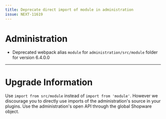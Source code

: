 ```yaml
---
title: Deprecate direct import of module in administration
issue: NEXT-11619
---
```

# Administration
* Deprecated webpack alias `module` for `administration/src/module` folder for version 6.4.0.0
___
# Upgrade Information

 Use `import from src/module` instead of `import from 'module'`. However we discourage you to directly use imports of the administration's source in your plugins.
 Use the administration's open API through the global Shopware object.
